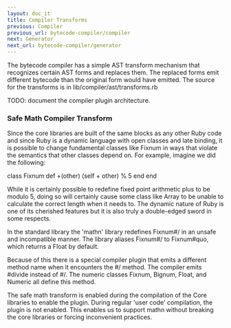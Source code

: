 ```yaml
---
layout: doc_it
title: Compiler Transforms
previous: Compiler
previous_url: bytecode-compiler/compiler
next: Generator
next_url: bytecode-compiler/generator
---
```


The bytecode compiler has a simple AST transform mechanism that recognizes
certain AST forms and replaces them. The replaced forms emit different
bytecode than the original form would have emitted. The source for the
transforms is in lib/compiler/ast/transforms.rb

TODO: document the compiler plugin architecture.


### Safe Math Compiler Transform

Since the core libraries are built of the same blocks as any other Ruby code
and since Ruby is a dynamic language with open classes and late binding, it is
possible to change fundamental classes like Fixnum in ways that violate the
semantics that other classes depend on. For example, imagine we did the
following:

  class Fixnum
    def +(other)
      (self + other) % 5
    end
  end

While it is certainly possible to redefine fixed point arithmetic plus to be
modulo 5, doing so will certainly cause some class like Array to be unable to
calculate the correct length when it needs to. The dynamic nature of Ruby is
one of its cherished features but it is also truly a double-edged sword in
some respects.

In the standard library the 'mathn' library redefines Fixnum#/ in an unsafe
and incompatible manner. The library aliases Fixnum#/ to Fixnum#quo, which
returns a Float by default.

Because of this there is a special compiler plugin that emits a different
method name when it encounters the #/ method. The compiler emits #divide
instead of #/. The numeric classes Fixnum, Bignum, Float, and Numeric all
define this method.

The safe math transform is enabled during the compilation of the Core
libraries to enable the plugin. During regular 'user code' compilation, the
plugin is not enabled. This enables us to support mathn without breaking the
core libraries or forcing inconvenient practices.
